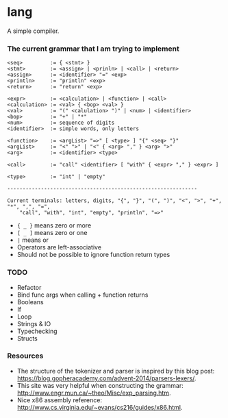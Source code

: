 # lang
A simple compiler.

### The current grammar that I am trying to implement
```
<seq>         := { <stmt> }
<stmt>        := <assign> | <prinln> | <call> | <return>
<assign>      := <identifier> "=" <exp>
<println>     := "println" <exp>
<return>      := "return" <exp>

<expr>        := <calculation> | <function> | <call>
<calculation> := <val> { <bop> <val> }
<val>         := "(" <calulation> ")" | <num> | <identifier>
<bop>         := "+" | "*"
<num>         := sequence of digits
<identifier>  := simple words, only letters

<function>    := <argList> "=>" [ <type> ] "{" <seq> "}"
<argList>     := "<" ">" | "<" { <arg> "," } <arg> ">"
<arg>         := <identifier> <type>

<call>        := "call" <identifier> [ "with" { <expr> "," } <expr> ]

<type>        := "int" | "empty"

--------------------------------------------------------------

Current terminals: letters, digits, "{", "}", "(", ")", "<", ">", "+", "*", ",", "=", 
    "call", "with", "int", "empty", "println", "=>"
```

- `{ _ }` means zero or more
- `[ _ ]` means zero or one
- `|` means or  
- Operators are left-associative
- Should not be possible to ignore function return types

### TODO
- Refactor
- Bind func args when calling + function returns
- Booleans
- If
- Loop
- Strings & IO
- Typechecking  
- Structs

### Resources
- The structure of the tokenizer and parser is inspired by this blog post: https://blog.gopheracademy.com/advent-2014/parsers-lexers/.
- This site was very helpful when constructing the grammar: http://www.engr.mun.ca/~theo/Misc/exp_parsing.htm.
- Nice x86 assembly reference: http://www.cs.virginia.edu/~evans/cs216/guides/x86.html.
